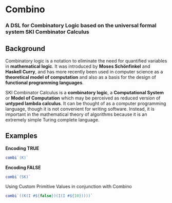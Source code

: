 # Combino
### A DSL for Combinatory Logic based on the universal formal system SKI Combinator Calculus

## Background
Combinatory logic is a notation to eliminate the need for quantified variables in **mathematical logic**. It was introduced by **Moses Schönfinkel** and **Haskell Curry**, and has more recently been used in computer science as a **theoretical model of computation** and also as a basis for the design of **functional programming languages**.

SKI Combinator Calculus is a **combinatory logic**, a **Computational System** or **Model of Computation** which may be perceived as reduced version of **untyped lambda calculus**. It can be thought of as a computer programming language, though it is not convenient for writing software. Instead, it is important in the mathematical theory of algorithms because it is an extremely simple Turing complete language.

## Examples
**Encoding TRUE**
```javascript
combi`(K)`
```

**Encoding FALSE**
```javascript
combi`(SK)`
```

Using Custom Primitive Values in conjunction with Combino
```javascript
combi`((K(I #${false})(I(I #${10}))))`
```
